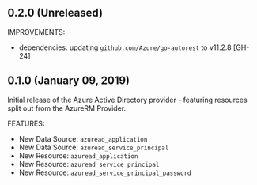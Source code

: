 ## 0.2.0 (Unreleased)

IMPROVEMENTS:

* dependencies: updating `github.com/Azure/go-autorest` to v11.2.8 [GH-24]

## 0.1.0 (January 09, 2019)

Initial release of the Azure Active Directory provider - featuring resources split out from the AzureRM Provider.

FEATURES:

* New Data Source: `azuread_application`
* New Data Source: `azuread_service_principal`
* New Resource: `azuread_application`
* New Resource: `azuread_service_principal`
* New Resource: `azuread_service_principal_password`
